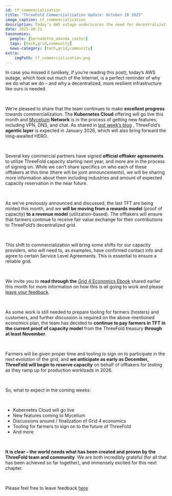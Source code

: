 ```yaml
---
id: tf_commeecialization
title: "ThreeFold Commercialization Update: October 20 2025"
image_caption: tf_commeecialization
description: Today’s AWS outage underscores the need for decentralization. ThreeFold moves toward commercialization with Kubernetes Cloud, new Mycelium features, and a utilization-based model.
date: 2025-10-21
taxonomies:
  people: [bernadette_amanda_caster]
  tags: [tech,grid,community]
  news-category: [tech,grid,community]
extra:
    imgPath: tf_commercialization.png
---
```


In case you missed it (unlikely, if you’re reading this post), today’s AWS outage, which took out much of the Internet, is a perfect reminder of why we do what we do – and why a decentralized, more resilient infrastructure like ours is needed.

<br/>

We’re pleased to share that the team continues to make **excellent progress** towards commercialization. The **Kubernetes Cloud** offering will go live this month and [Mycelium](https://network.mycelium.tf/) **Network** is in the process of getting new features, including VPN, DNS, and chat. As shared in [last week’s blog](https://www.threefold.io/blog/3-step-rollout/) , ThreeFold’s **agentic layer** is expected in January 2026, which will also bring forward the long-awaited HERO.

</br>

Several key commercial partners have signed **official offtaker agreements** to utilize ThreeFold capacity starting next year, and more are in the process of signing on. While we can’t share specifics on who each of these offtakers at this time (there will be joint announcements), we will be sharing more information about them including industries and amount of expected capacity reservation in the near future.

</br>

As we’ve previously announced and discussed, the last TFT are being minted this month, and we **will be moving from a rewards model** (proof of capacity) **to a revenue model** (utilization-based). The offtakers will ensure that farmers continue to receive fair value exchange for their contributions to ThreeFold’s decentralized grid.

</br>

This shift to commercialization will bring some shifts for our capacity providers, who will need to, as examples, have confirmed contact info and agree to certain Service Level Agreements. This is essential to ensure a reliable grid.

</br>

We invite you to **read through the** [Grid 4 Economics Ebook](https://threefold.info/economics/) shared earlier this month for more information on how this is all going to work and please [leave your feedback](https://forum.threefold.io/t/tf-grid-4-economics-community-e-book/4647).

<br/>

As some work is still needed to prepare tooling for farmers (hosters) and customers, and further discussion is required on the above-mentioned economics plan, the team has decided to **continue to pay farmers in TFT in the current proof of capacity model** from the ThreeFold treasury **through at least November**.

<br/>

Farmers will be given proper time and tooling to sign on to participate in the next evolution of the grid, and **we anticipate as early as December, ThreeFold will begin to reserve capacity** on behalf of offtakers for testing as they ramp up for production workloads in 2026.

<br/>

So, what to expect in the coming weeks:

<br/>

- Kubernetes Cloud will go live
- New features coming to Mycelium
- Discussions around / finalization of Grid 4 economics
- Tooling for farmers to sign on to the future of ThreeFold
- And more

<br/>

**It is clear – the world needs what has been created and proven by the ThreeFold team and community**. We are both incredibly grateful (for all that has been achieved so far together), and immensely excited for this next chapter.

<br/>

Please feel free to leave feedback [here](https://forum.threefold.io/t/threefold-commercialization-update-20-october-2025/4653)